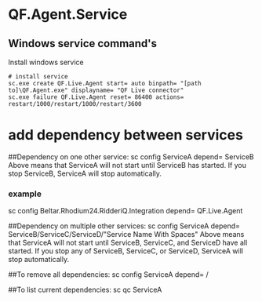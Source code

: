 # QF.Agent.Service

## Windows service command's

Install windows service

```Commandbox (run as Administrator!)
# install service
sc.exe create QF.Live.Agent start= auto binpath= "[path to]\QF.Agent.exe" displayname= "QF Live connector"
sc.exe failure QF.Live.Agent reset= 86400 actions= restart/1000/restart/1000/restart/3600
```
# add dependency between services

##Dependency on one other service:
sc config ServiceA depend= ServiceB
Above means that ServiceA will not start until ServiceB has started. If you stop ServiceB, ServiceA will stop automatically.
### example
sc config Beltar.Rhodium24.RidderiQ.Integration depend= QF.Live.Agent

##Dependency on multiple other services:
sc config ServiceA depend= ServiceB/ServiceC/ServiceD/"Service Name With Spaces"
Above means that ServiceA will not start until ServiceB, ServiceC, and ServiceD have all started. If you stop any of ServiceB, ServiceC, or ServiceD, ServiceA will stop automatically.

##To remove all dependencies:
sc config ServiceA depend= /

##To list current dependencies:
sc qc ServiceA